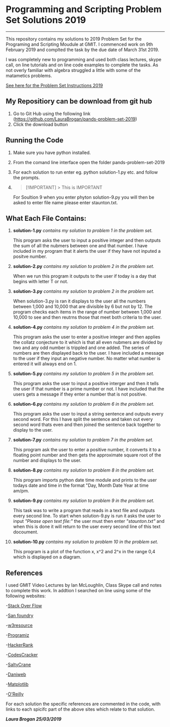 # Programming and Scripting Problem Set Solutions 2019
----


This repository contains my solutions to 2019 Problem Set for the Programing and Scripting Moudule at GMIT.
I commenced work on 9th February 2019 and complted the task by the due date of March 31st 2019.

I was completely new to programming and used both class lectures, skype call, on line tutorials and on line code examples to complete the tasks.  As not overly familiar with algebra struggled a little with some of the matametics problems.

[See here for the Problem Set Instructions 2019]()

## My Repositiory can be download from git hub 
1. Go to Git Hub using the following link (https://github.com/LauraBrogan/pands-problem-set-2019)
2. Click the download button


## Running the Code
1. Make sure you have python installed.
2. From the comand line interface open the folder pands-problem-set-2019
3. For each solution to run enter eg. python solution-1.py etc. and follow the prompts.
4. > [!IMPORTANT] > This is IMPORTANT
    
    For Soultion 9 when you enter phyton solution-9.py you will then be asked to enter file name please enter staunton.txt.


## What Each File Contains:

1. **solution-1.py** *contains my solution to problem 1 in the problem set.*

    This program asks the user to input a positive integer and then outputs the sum of all the nubmers between one and that number.  I have included in my program that it alerts the user if they have not inputed a positve number.

2. **solution-2.py** *contains my solution to problem 2 in the problem set.*

    When we run this program it outputs to the user if today is a day that begins with letter T or not.  

3. **solution-3.py** *contains my solution to problem 2 in the problem set.*

    When solution-3.py is ran it displays to the user all the numbers between 1,000 and 10,000 that are divisible by 6 but not by 12. The program checks each items in the range of number between 1,000 and 10,000 to see and then reutrns those that meet both criteria to the user. 

4. **solution-4.py** *contains my solution to problem 4 in the problem set.*

    This program asks the user to enter a positive integer and then applies the collatz conjecture to it which is that all even nubmers are divided by two and any odd number is trippled and one added. The series of numbers are then displayed back to the user. I have included a message to the user if they input an negative number. No matter what number is entered it will always end on 1.

5. **solution-5.py** *contains my solution to problem 5 in the problem set.*

    This program asks the user to input a positive interger and then it tells the user if that number is a prime number or not. I have included that the users gets a message if they enter a number that is not positive. 

6. **solution-6.py** *contains my solution to problem 6 in the problem set.*

    This program asks the user to input a string sentence and outputs every second word. 
    For this I have split the sentence and taken out every second word thats even and then joined the sentence back together to display to the user. 

7. **solution-7.py** *contains my solution to problem 7 in the problem set.*

    This program ask the user to enter a positive number, it converts it to a floating point number and then gets the approximate square root of the number and displays to the user. 

8. **solution-8.py** *contains my solution to problem 8 in the problem set.*

    This program imports python date time module and prints to the user todays date and time in the format "Day, Month Date Year at time am/pm.

9. **solution-9.py** *contains my solution to problem 9 in the problem set.*

    This task was to write a program that reads in a text file and outputs every second line.
    To start when solution-9.py is run it asks the user to input *"Please open text file:"* the user must then enter *"staunton.txt"* and when this is done it will return to the user every second line of this text docoument. 

10. **solution-10.py** *contains my solution to problem 10 in the problem set.*

    This program is a plot of the function x, x^2 and 2^x in the range 0,4 which is displayed on a diagram. 
    

## References
I used GMIT Video Lectures by Ian McLoughlin, Class Skype call and notes to complete this work.
In addtion I searched on line using some of the following websites:

-[Stack Over Flow](www.stackoverflow.com)

-[San foundry](www.sanfoundry.com/)

-[w3resource](www.w3resource.com)

-[Programiz](www.programiz.com)

-[HackerRank](www.hackerrank.com)

-[CodesCracker](www.codescracker.com)

-[SaltyCrane](www.saltycrane.com)

-[Daniweb](www.daniweb.com)

-[Matplotlib](matplotlib.org)

-[O'Reilly](www.oreilly.com)

For each solution the specific references are commented in the code, with links to each spicifc part of the above sites which relate to that solution. 

***Laura Brogan 25/03/2019*** 